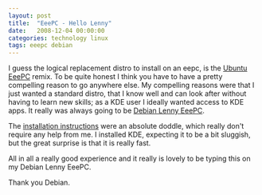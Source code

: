 ```yaml
---
layout: post
title:  "EeePC - Hello Lenny"
date:   2008-12-04 00:00:00
categories: technology linux
tags: eeepc debian
---
```


I guess the logical replacement distro to install on an eepc, is the [Ubuntu EeePC](http://www.ubuntu-eee.com/) remix.  To be quite honest I think you have to have a pretty compelling reason to go anywhere else.  My compelling reasons were that I just wanted a standard distro, that I know well and can look after without having to learn new skills; as a KDE user I ideally wanted access to KDE apps.  It really was always going to be [Debian Lenny EeePC](http://wiki.debian.org/DebianEeePC).

<!--more-->

The [installation instructions](http://wiki.debian.org/DebianEeePC/HowTo/Install) were an absolute doddle, which really don't require any help from me.  I installed KDE, expecting it to be a bit sluggish, but the great surprise is that it is really fast.

All in all a really good experience and it really is lovely to be typing this on my Debian Lenny EeePC.

Thank you Debian.
